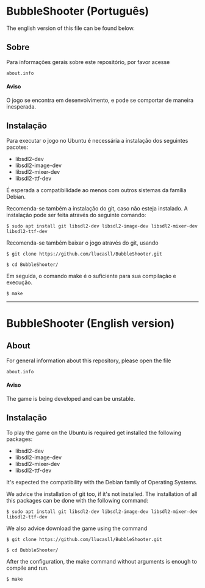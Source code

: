 # BubbleShooter (Português)

The english version of this file can be found below.

## Sobre

Para informações gerais sobre este repositório, por favor acesse 

	about.info

#### Aviso

O jogo se encontra em desenvolvimento, e pode se comportar de maneira inesperada.

## Instalação

Para executar o jogo no Ubuntu é necessária a instalação dos seguintes pacotes:
* libsdl2-dev
* libsdl2-image-dev
* libsdl2-mixer-dev
* libsdl2-ttf-dev

É esperada a compatibilidade ao menos com outros sistemas da família Debian.

Recomenda-se também a instalação do git, caso não esteja instalado. A instalação pode ser feita através do seguinte comando:

	$ sudo apt install git libsdl2-dev libsdl2-image-dev libsdl2-mixer-dev libsdl2-ttf-dev

Recomenda-se também baixar o jogo através do git, usando

	$ git clone https://github.com/llucasll/BubbleShooter.git
	
	$ cd BubbleShooter/

Em seguida, o comando make é o suficiente para sua compilação e execução.

	$ make

---

# BubbleShooter (English version)

## About

For general information about this repository, please open the file 

	about.info

#### Aviso

The game is being developed and can be unstable.

## Instalação

To play the game on the Ubuntu is required get installed the following packages:
* libsdl2-dev
* libsdl2-image-dev
* libsdl2-mixer-dev
* libsdl2-ttf-dev

It's expected the compatibility with the Debian family of Operating Systems.

We advice the installation of git too, if it's not installed. The installation of all this packages can be done with the following command:

	$ sudo apt install git libsdl2-dev libsdl2-image-dev libsdl2-mixer-dev libsdl2-ttf-dev

We also advice download the game using the command

	$ git clone https://github.com/llucasll/BubbleShooter.git
	
	$ cd BubbleShooter/

After the configuration, the make command without arguments is enough to compile and run.

	$ make

